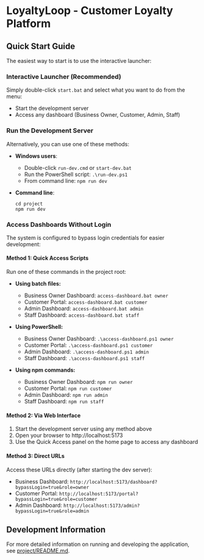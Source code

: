 # LoyaltyLoop - Customer Loyalty Platform

## Quick Start Guide

The easiest way to start is to use the interactive launcher:

### Interactive Launcher (Recommended)

Simply double-click `start.bat` and select what you want to do from the menu:
- Start the development server
- Access any dashboard (Business Owner, Customer, Admin, Staff)

### Run the Development Server

Alternatively, you can use one of these methods:

- **Windows users**: 
  - Double-click `run-dev.cmd` or `start-dev.bat`
  - Run the PowerShell script: `.\run-dev.ps1`
  - From command line: `npm run dev`

- **Command line**: 
  ```
  cd project
  npm run dev
  ```

### Access Dashboards Without Login

The system is configured to bypass login credentials for easier development:

#### Method 1: Quick Access Scripts

Run one of these commands in the project root:

- **Using batch files:**
  - Business Owner Dashboard: `access-dashboard.bat owner`
  - Customer Portal: `access-dashboard.bat customer` 
  - Admin Dashboard: `access-dashboard.bat admin`
  - Staff Dashboard: `access-dashboard.bat staff`

- **Using PowerShell:**
  - Business Owner Dashboard: `.\access-dashboard.ps1 owner`
  - Customer Portal: `.\access-dashboard.ps1 customer`
  - Admin Dashboard: `.\access-dashboard.ps1 admin`
  - Staff Dashboard: `.\access-dashboard.ps1 staff`

- **Using npm commands:**
  - Business Owner Dashboard: `npm run owner`
  - Customer Portal: `npm run customer`
  - Admin Dashboard: `npm run admin`
  - Staff Dashboard: `npm run staff`

#### Method 2: Via Web Interface

1. Start the development server using any method above
2. Open your browser to http://localhost:5173
3. Use the Quick Access panel on the home page to access any dashboard

#### Method 3: Direct URLs

Access these URLs directly (after starting the dev server):

- Business Dashboard: `http://localhost:5173/dashboard?bypassLogin=true&role=owner`
- Customer Portal: `http://localhost:5173/portal?bypassLogin=true&role=customer`
- Admin Dashboard: `http://localhost:5173/admin?bypassLogin=true&role=admin`

## Development Information

For more detailed information on running and developing the application, see [project/README.md](project/README.md).